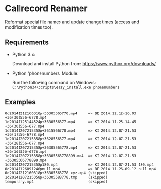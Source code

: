 # Callrecord Renamer
Reformat special file names and update change times (access and modification times too).

## Requirements

* Python 3.x:

   Download and install Python from: https://www.python.org/downloads/

* Python 'phonenumbers' Module: 

   Run the following command on Windows: `C:\Python34\Scripts\easy_install.exe phonenumbers`

## Examples
```
0d20141212160318p+36305566778.mp4     => BE 2014.12.12-16.03 +36(30)556-6778.mp4
1d20141125144524p+3630556677.mp4      => KI 2014.11.25-14.45 +36(30)556-677.mp4
1d20141207215358p+3615566778.mp4      => KI 2014.12.07-21.53 +36(1)556-6778.mp4
1d20141207215358p+3628556677.mp4      => KI 2014.12.07-21.53 +36(28)556-677.mp4
1d20141207215358p+36305566778.mp4     => KI 2014.12.07-21.53 +36(30)556-6778.mp4
1d20141207215358p+36305566778899.mp4  => KI 2014.12.07-21.53 +36305566778899.mp4
1d20141207215358p180.mp4              => KI 2014.12.07-21.53 180.mp4
0d20141126091240pnull.mp4             => BE 2014.11.26-09.12 null.mp4
0d20141212160318p+36305566778 xyz.mp4 (skipped)
1d20141207215358p+36305588778.tmp     (skipped)
temporary.mp4                         (skipped)
```

